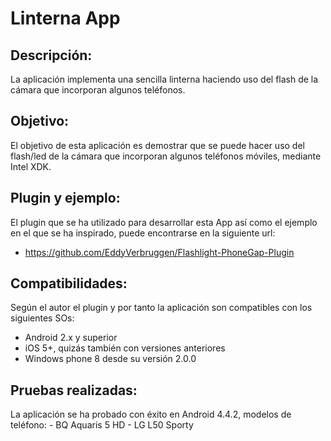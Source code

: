 Linterna App
============

Descripción:
------------
La aplicación implementa una sencilla linterna haciendo uso del flash de la cámara que incorporan algunos teléfonos.

Objetivo:
---------
El objetivo de esta aplicación es demostrar que se puede hacer uso del flash/led de la cámara que incorporan algunos teléfonos móviles, mediante Intel XDK.

Plugin y ejemplo:
-----------------
El plugin que se ha utilizado para desarrollar esta App así como el ejemplo en el que se ha inspirado, puede encontrarse en la siguiente url:
 -  https://github.com/EddyVerbruggen/Flashlight-PhoneGap-Plugin
 
Compatibilidades:
-----------------
Según el autor el plugin y por tanto la aplicación son compatibles con los siguientes SOs:
* Android 2.x y superior
* iOS 5+, quizás también con versiones anteriores
* Windows phone 8 desde su versión 2.0.0

Pruebas realizadas:
-------------------
La aplicación se ha probado con éxito en Android 4.4.2, modelos de teléfono:
    - BQ Aquaris 5 HD
    - LG L50 Sporty
